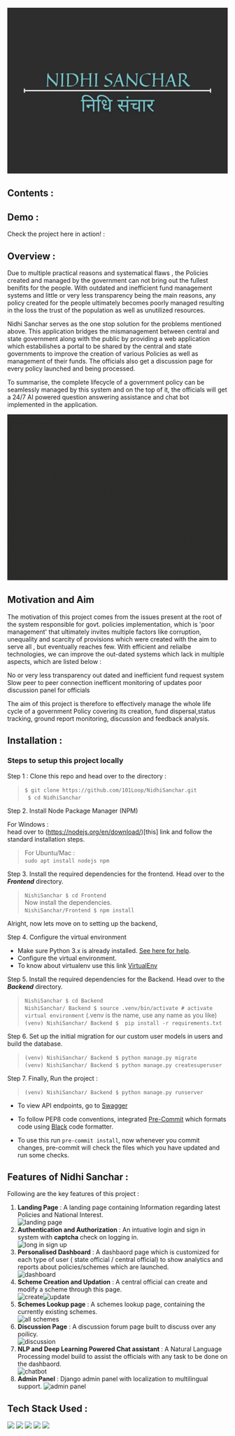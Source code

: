 


![](https://github.com/101Loop/NidhiSanchar/blob/master/Frontend/src/assets/readmeassets/title.png)


## Contents :


## Demo :

Check the project here in action! :




## Overview :

Due to multiple practical reasons and systematical flaws , the Policies created and managed by the government can not bring out the fullest benifits for the people.
With outdated and inefficient fund management systems and little or very less transparency being the main reasons, any policy created for the people ultimately becomes poorly managed resulting in the loss the trust of the population as well as unutilized resources.

Nidhi Sanchar serves as the one stop solution for the problems mentioned above. This application bridges the mismanagement between central and state government along with the public by providing a web application which estabilishes a portal to be shared by the central and state governments to improve the creation of various Policies as well as management of their funds. The officials also get a discussion page for every policy launched and being processed.

To summarise, the complete lifecycle of a government policy can be seamlessly managed by this system and on the top of it, the officials will get a 24/7 AI powered question answering assistance and chat bot implemented in the application.

![](https://github.com/101Loop/NidhiSanchar/blob/master/Frontend/src/assets/readmeassets/Scheme%20Creation.gif)





## Motivation and Aim

The motivation of this project comes from the issues present at the root of the system responsible for govt. policies implementation, which is 'poor management' that ultimately invites multiple factors like corruption, unequality and scarcity of provisions which were created with the aim to serve all , but eventually reaches few.
With efficient and relialbe technologies, we can improve the out-dated systems which lack in multiple aspects, which are listed below :

No or very less transparency
out dated and inefficient fund request system
Slow peer to peer connection
inefficent monitoring of updates
poor discussion panel for officials

The aim of this project is therefore to effectively manage the whole life cycle of a government Policy covering its creation, fund dispersal,status tracking, ground report monitoring, discussion and feedback analysis.



## Installation :

### Steps to setup this project locally

Step 1 : Clone this repo and head over to the directory :   
> ``` $ git clone https://github.com/101Loop/NidhiSanchar.git ```  
> ``` $ cd NidhiSanchar```

Step 2. Install Node Package Manager (NPM)

For Windows :  
 head over to (https://nodejs.org/en/download/)[this] link and follow the standard installation steps.
 
>For Ubuntu/Mac :  
 ```sudo apt install nodejs npm ```

Step 3. Install the required dependencies for the frontend. Head over to the ***Frontend*** directory.  
>``` NishiSanchar $ cd Frontend ```  
Now install the dependencies.  
> ```NishiSanchar/Frontend $ npm install ```
 
 Alright, now lets move on to setting up the backend,  
 
 Step 4. Configure the virtual environment  
 
-  Make sure Python 3.x is already installed. [See here for help](https://www.python.org/downloads/).  
-  Configure the virtual environment.  
-  To know about virtualenv use this link [VirtualEnv](https://packaging.python.org/guides/installing-using-pip-and-virtual-environments/)  

 Step 5. Install the required dependencies for the Backend. Head over to the ***Backend*** directory.  

>```NishiSanchar $ cd Backend```    
>```NishiSanchar/ Backend $ source .venv/bin/activate # activate virtual environment``` (.venv is the name, use any name as you like)  
>```(venv) NishiSanchar/ Backend $  pip install -r requirements.txt```  


 Step 6. Set up the initial migration for our custom user models in users and build the database.  


>```(venv) NishiSanchar/ Backend $ python manage.py migrate```  
>```(venv) NishiSanchar/ Backend $ python manage.py createsuperuser```  


Step 7. Finally, Run the project :  
>```(venv) NishiSanchar/ Backend $ python manage.py runserver```  


- To view API endpoints, go to [Swagger](http://127.0.0.1:8000/swagger/)

- To follow PEP8 code conventions, integrated [Pre-Commit](https://pre-commit.com) which formats code using [Black](https://github.com/psf/black) code formatter.

- To use this run `pre-commit install`, now whenever you commit changes, pre-commit will check the files which you have updated and run some checks.
 
  
 ## Features of Nidhi Sanchar :
 
 Following are the key features of this project :
 
 1. **Landing Page** : A landing page containing Information regarding latest Policies and National Interest.  
 ![landing page](https://github.com/101Loop/NidhiSanchar/blob/master/Frontend/src/assets/readmeassets/landingpage.png)
 2. **Authentication and Authorization** : An intuative login and sign in system with **captcha** check on logging in.  
 ![long in sign up](https://github.com/101Loop/NidhiSanchar/blob/master/Frontend/src/assets/readmeassets/loginauth.png)
 3. **Personalised Dashboard** : A dashbaord page which is customized for each type of user ( state official / central official) to show analytics and reports about policies/schemes which are launched.  
 ![dashboard](https://github.com/101Loop/NidhiSanchar/blob/master/Frontend/src/assets/readmeassets/dashboard.png)
 4. **Scheme Creation and Updation** : A central official can create and modify a scheme through this page.  
 ![create](https://github.com/101Loop/NidhiSanchar/blob/master/Frontend/src/assets/readmeassets/create.png)![update](https://github.com/101Loop/NidhiSanchar/blob/master/Frontend/src/assets/readmeassets/modify.jpg)
 5. **Schemes Lookup page** : A schemes lookup page, containing the currently existing schemes.  
 ![all schemes](https://github.com/101Loop/NidhiSanchar/blob/master/Frontend/src/assets/readmeassets/lookup.png)
 6. **Discussion Page** : A discussion forum page built to discuss over any poilicy.  
 ![discussion](https://github.com/101Loop/NidhiSanchar/blob/master/Frontend/src/assets/readmeassets/discussions.png)
 7. **NLP and Deep Learning Powered Chat assistant** : A Natural Language Processing model build to assist the officials with any task to be done on the dashbaord.  
 ![chatbot](https://github.com/101Loop/NidhiSanchar/blob/master/Frontend/src/assets/readmeassets/chatbot.png)
 8. **Admin Panel** : Django admin panel with localization to multilingual support. 
 ![admin panel](https://github.com/101Loop/NidhiSanchar/blob/master/Frontend/src/assets/readmeassets/adminpanel.png)
 
 
 ## Tech Stack Used : 
 
 
  ![](https://github.com/101Loop/NidhiSanchar/blob/master/Frontend/src/assets/readmeassets/react-js.png)   ![](https://github.com/101Loop/NidhiSanchar/blob/master/Frontend/src/assets/readmeassets/django.png)    ![](https://github.com/101Loop/NidhiSanchar/blob/master/Frontend/src/assets/readmeassets/hf.png)    ![](https://github.com/101Loop/NidhiSanchar/blob/master/Frontend/src/assets/readmeassets/dialogueflow.png)    ![](https://github.com/101Loop/NidhiSanchar/blob/master/Frontend/src/assets/readmeassets/mui.png) 
 
 
 







